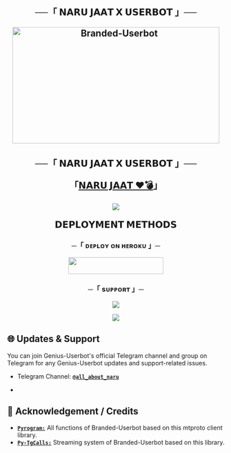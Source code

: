 <h2 align="center">
    ──「 𝗡𝗔𝗥𝗨 𝗝𝗔𝗔𝗧 𝗫 𝗨𝗦𝗘𝗥𝗕𝗢𝗧 」──

<p align="center">
<a href="https://github.com/narendragitala/NARUXUB"><img src="https://telegra.ph/file/315c20f4a38d1d301b4f7.jpg" height="270" width="480" alt="Branded-Userbot"/></a>
</p>

<h2 align="center">
    ──「 𝗡𝗔𝗥𝗨 𝗝𝗔𝗔𝗧 𝗫 𝗨𝗦𝗘𝗥𝗕𝗢𝗧 」──
    
    
「[𝗡𝗔𝗥𝗨 𝗝𝗔𝗔𝗧 ❤️💣](https://t.me/ALL_ABAOUT_NARU)」



<p align="center">
  <img src="https://telegra.ph/file/bb12fccd5d89ea5ed98d7.jpg">
</p>


<p align="center">
<b>𝗗𝗘𝗣𝗟𝗢𝗬𝗠𝗘𝗡𝗧 𝗠𝗘𝗧𝗛𝗢𝗗𝗦</b>
</p>
<h3 align="center">
     ─「 ᴅᴇᴩʟᴏʏ ᴏɴ ʜᴇʀᴏᴋᴜ 」─
</h3>
<p align="center"><a href="https://dashboard.heroku.com/new?template=https://github.com/narendragitala/NARUXUB"> <img src="https://img.shields.io/badge/Deploy%20On%20Heroku-black?style=for-the-badge&logo=heroku" width="220" height="38.45"/></a></p>

<h3 align="center">
    ─「 sᴜᴩᴩᴏʀᴛ 」─
</h3>

<p align="center">
<a href="https://t.me/BROKENSHAYRI1"><img src="https://img.shields.io/badge/-Support%20Group-blue.svg?style=for-the-badge&logo=Telegram"></a>
</p>

<p align="center">
<a href="https://t.me/SHAYRIGALIBKI"><img src="https://img.shields.io/badge/-Support%20Channel-blue.svg?style=for-the-badge&logo=Telegram"></a>
</p>


<h2>🌐 Updates & Support</h2>
<p title="Support">You can join Genius-Userbot's official Telegram channel and group on Telegram for any Genius-Userbot updates and support-related issues.</p>

- Telegram Channel: [**`@all_about_naru`**](https://t.me/ALL_ABOUT_NARU)

- 
<h2>📑 Acknowledgement / Credits</h2>

- [**`Pyrogram:`**](https://github.com/pyrogram) All functions of Branded-Userbot based on this mtproto client library.
- [**`Py-TgCalls:`**](https://github.com/py-tgcalls) Streaming system of Branded-Userbot based on this library.




